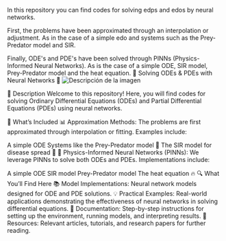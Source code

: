 In this repository you can find codes for solving edps and edos by neural networks.

First, the problems have been approximated through an interpolation or adjustment. As in the case of a simple edo and systems such as the Prey-Predator model and SIR.

Finally, ODE's and PDE's have been solved through PINNs (Physics-Informed Neural Networks). As is the case of a simple ODE, SIR model, Prey-Predator model and the heat equation. 
🌊 Solving ODEs & PDEs with Neural Networks 🤖
![Descripción de la imagen](nombre-de-tu-imagen.png)


📖 Description
Welcome to this repository! Here, you will find codes for solving Ordinary Differential Equations (ODEs) and Partial Differential Equations (PDEs) using neural networks.

🚀 What’s Included
📊 Approximation Methods: The problems are first approximated through interpolation or fitting. Examples include:

A simple ODE
Systems like the Prey-Predator model 🐾
The SIR model for disease spread 🦠
🧠 Physics-Informed Neural Networks (PINNs): We leverage PINNs to solve both ODEs and PDEs. Implementations include:

A simple ODE
SIR model
Prey-Predator model
The heat equation 🔥
🔍 What You’ll Find Here
📚 Model Implementations: Neural network models designed for ODE and PDE solutions.
💡 Practical Examples: Real-world applications demonstrating the effectiveness of neural networks in solving differential equations.
📝 Documentation: Step-by-step instructions for setting up the environment, running models, and interpreting results.
🔗 Resources: Relevant articles, tutorials, and research papers for further reading.
